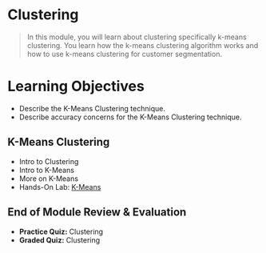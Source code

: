 # Clustering
> In this module, you will learn about clustering specifically k-means clustering. You learn how the k-means clustering algorithm works and how to use k-means clustering for customer segmentation.
# Learning Objectives
- Describe the K-Means Clustering technique.
- Describe accuracy concerns for the K-Means Clustering technique.
## K-Means Clustering
- Intro to Clustering
- Intro to K-Means
- More on K-Means
- Hands-On Lab: [K-Means](https://github.com/KailaniBailey/IBM-Data-Science-Professional-Certificate/blob/main/09.%20Machine%20Learning%20with%20Python/Week%205%3A%20Clustering/ML0101EN-Clus-K-Means-Customer-Seg.ipynb)
## End of Module Review & Evaluation
- **Practice Quiz:** Clustering
- **Graded Quiz:** Clustering
